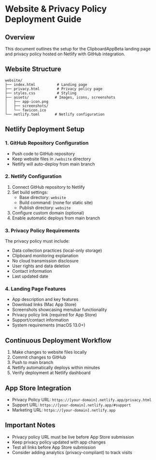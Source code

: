 # Website & Privacy Policy Deployment Guide

## Overview
This document outlines the setup for the ClipboardAppBeta landing page and privacy policy hosted on Netlify with GitHub integration.

## Website Structure
```
website/
├── index.html          # Landing page
├── privacy.html        # Privacy policy page
├── styles.css          # Styling
├── assets/            # Images, icons, screenshots
│   ├── app-icon.png
│   ├── screenshots/
│   └── favicon.ico
└── netlify.toml       # Netlify configuration
```

## Netlify Deployment Setup

### 1. GitHub Repository Configuration
- Push code to GitHub repository
- Keep website files in `/website` directory
- Netlify will auto-deploy from main branch

### 2. Netlify Configuration
1. Connect GitHub repository to Netlify
2. Set build settings:
   - Base directory: `website`
   - Build command: (none for static site)
   - Publish directory: `website`
3. Configure custom domain (optional)
4. Enable automatic deploys from main branch

### 3. Privacy Policy Requirements
The privacy policy must include:
- Data collection practices (local-only storage)
- Clipboard monitoring explanation
- No cloud transmission disclosure
- User rights and data deletion
- Contact information
- Last updated date

### 4. Landing Page Features
- App description and key features
- Download links (Mac App Store)
- Screenshots showcasing menubar functionality
- Privacy policy link (required for App Store)
- Support/contact information
- System requirements (macOS 13.0+)

## Continuous Deployment Workflow
1. Make changes to website files locally
2. Commit changes to GitHub
3. Push to main branch
4. Netlify automatically deploys within minutes
5. Verify deployment at Netlify dashboard

## App Store Integration
- Privacy Policy URL: `https://[your-domain].netlify.app/privacy.html`
- Support URL: `https://[your-domain].netlify.app/#support`
- Marketing URL: `https://[your-domain].netlify.app`

## Important Notes
- Privacy policy URL must be live before App Store submission
- Keep privacy policy updated with app changes
- Test all links before App Store submission
- Consider adding analytics (privacy-compliant) to track visits